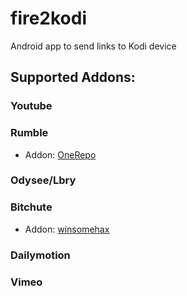 # fire2kodi
Android app to send links to Kodi device  

## Supported Addons:
### Youtube

### Rumble
- Addon: <a href=https://github.com/OnePlayHD/OneRepo>OneRepo</a>  

### Odysee/Lbry 

### Bitchute
- Addon: <a href=https://github.com/winsomehax/plugin.video.bitchute>winsomehax</a>   

### Dailymotion
### Vimeo 

